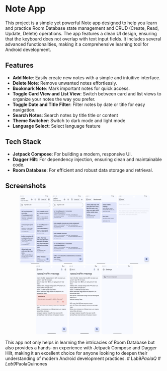 
# Note App

This project is a simple yet powerful Note app designed to help you learn and practice Room Database state management and CRUD (Create, Read, Update, Delete) operations. The app features a clean UI design, ensuring that the keyboard does not overlap with text input fields. It includes several advanced functionalities, making it a comprehensive learning tool for Android development.

## Features

- **Add Note**: Easily create new notes with a simple and intuitive interface.
- **Delete Note**: Remove unwanted notes effortlessly.
- **Bookmark Note**: Mark important notes for quick access.
- **Toggle Card View and List View**: Switch between card and list views to organize your notes the way you prefer.
- **Toggle Date and Title Filter**: Filter notes by date or title for easy navigation.
- **Search Notes**: Search notes by title title or content 
- **Theme Switcher**: Switch to dark mode and light mode 
- **Language Select**: Select language feature 

## Tech Stack

- **Jetpack Compose**: For building a modern, responsive UI.
- **Dagger Hilt**: For dependency injection, ensuring clean and maintainable code.
- **Room Database**: For efficient and robust data storage and retrieval.

## Screenshots

<p align="center">
    <img src="screenshot/CardViewNotes.png" width="20%"/>
    <img src="screenshot/ListView.png" width="20%"/>
    <img src="screenshot/Bookmark.png" width="20%"/>
    <img src="screenshot/AddNotes.png" width="20%"/>
    <img src="screenshot/NoteDelete.png" width="20%"/>
    <img src="screenshot/NoteDetails.png" width="20%"/>
    <img src="screenshot/Setting.png" width="20%"/>
</p>

This app not only helps in learning the intricacies of Room Database but also provides a hands-on experience with Jetpack Compose and Dagger Hilt, making it an excellent choice for anyone looking to deepen their understanding of modern Android development practices.
#   L a b 9 _ P a o l a Q 
 
 #   L a b 9 _ P a o l a Q u i n o n e s 
 
 